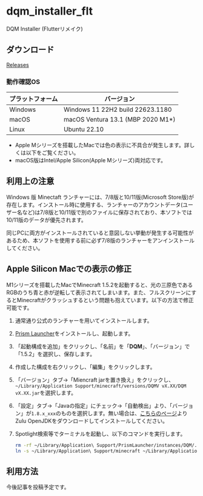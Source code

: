 # dqm_installer_flt

DQM Installer (Flutterリメイク)

## ダウンロード

[Releases](https://github.com/chika3742/dqm_installer_flt/releases)

### 動作確認OS

| プラットフォーム | バージョン |
| --- | --- |
| Windows | Windows 11 22H2 build 22623.1180 |
| macOS | macOS Ventura 13.1 (MBP 2020 M1*) |
| Linux | Ubuntu 22.10 |

- Apple Mシリーズを搭載したMacでは色の表示に不具合が発生します。詳しくは以下をご覧ください。
- macOS版はIntel/Apple Silicon(Apple Mシリーズ)両対応です。

## 利用上の注意

Windows 版 Minectaft ランチャーには、7/8版と10/11版(Microsoft Store版)が存在します。インストール時に使用する、ランチャーのアカウントデータ(ユーザー名など)は7/8版と10/11版で別のファイルに保存されており、本ソフトでは10/11版のデータが優先されます。

同じPCに両方がインストールされていると意図しない挙動が発生する可能性があるため、本ソフトを使用する前に必ず7/8版のランチャーをアンインストールしてください。

## Apple Silicon Macでの表示の修正

M1シリーズを搭載したMacでMinecraft 1.5.2を起動すると、光の三原色であるRGBのうち青と赤が逆転して表示されてしまいます。また、フルスクリーンにするとMinecraftがクラッシュするという問題も抱えています。以下の方法で修正可能です。

1. 通常通り公式のランチャーを用いてインストールします。
2. [Prism Launcher](https://prismlauncher.org/download/mac/)をインストールし、起動します。
3. 「起動構成を追加」をクリックし、「名前」を「__DQM__」、「バージョン」で「1.5.2」を選択し、保存します。
4. 作成した構成を右クリックし、「編集」をクリックします。
5. 「バージョン」タブ→「Miencraft jarを置き換え」をクリックし、`~/Library/Application Support/minecraft/versions/DQMV vX.XX/DQM vX.XX.jar`を選択します。
6. 「設定」タブ→「Javaの指定」にチェック→「自動検出」より、「バージョン」が`1.8.x_xxx`のものを選択します。無い場合は、[こちらのページ](https://www.azul.com/downloads/?version=java-8-lts&os=macos&package=jdk#zulu)よりZulu OpenJDKをダウンロードしてインストールしてください。
7. Spotlight検索等でターミナルを起動し、以下のコマンドを実行します。

    ```sh
    rm -rf ~/Library/Application\ Support/PrismLauncher/instances/DQM/.minecraft
    ln -s ~/Library/Application\ Support/minecraft ~/Library/Application\ Support/PrismLauncher/instances/DQM/.minecraft
    ```

## 利用方法

今後記事を投稿予定です。
